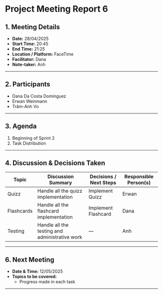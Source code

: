 # **Project Meeting Report 6**

## **1. Meeting Details**

- **Date:** 28/04/2025  
- **Start Time:** 20:45  
- **End Time:** 21:25  
- **Location / Platform:** FaceTime  
- **Facilitator:** Dana  
- **Note-taker:** Anh  

---

## **2. Participants**

- Dana Da Costa Dominguez  
- Erwan Weinmann  
- Trâm-Anh Vo  

---

## **3. Agenda**

1. Beginning of Sprint 2  
2. Task Distribution  

---

## **4. Discussion & Decisions Taken**

| **Topic** | **Discussion Summary** | **Decisions / Next Steps** | **Responsible Person(s)** |
| --- | --- | --- | --- |
| Quizz | Handle all the quizz implementation | Implement Quizz | Erwan |
| Flashcards | Handle all the flashcard implementation | Implement Flashcard | Dana |
| Testing | Handle all the testing and administrative work | — | Anh |

---

## **6. Next Meeting**

- **Date & Time:** 12/05/2025  
- **Topics to be covered:**
  - Progress made in each task  

---
